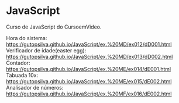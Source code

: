 # JavaScript
 Curso de JavaScript do CursoemVideo.
 
Hora do sistema: https://gutopsilva.github.io/JavaScript/ex.%20MD/ex012/dD001.html
Verificador de idade(easter egg): https://gutopsilva.github.io/JavaScript/ex.%20MD/ex013/dD002.html
Contador: https://gutopsilva.github.io/JavaScript/ex.%20ME/ex014/dE001.html
Tabuada 10x: https://gutopsilva.github.io/JavaScript/ex.%20ME/ex015/dE002.html
Analisador de números: https://gutopsilva.github.io/JavaScript/ex.%20MF/ex016/dE002.html
